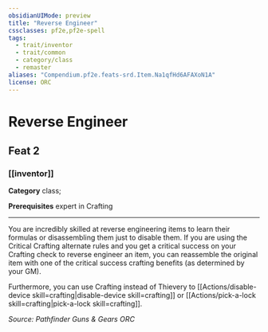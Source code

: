 ```yaml
---
obsidianUIMode: preview
title: "Reverse Engineer"
cssclasses: pf2e,pf2e-spell
tags:
  - trait/inventor
  - trait/common
  - category/class
  - remaster
aliases: "Compendium.pf2e.feats-srd.Item.Na1qfHd6AFAXoN1A"
license: ORC
---
```

# Reverse Engineer
## Feat 2
### [[inventor]]

**Category** class; 



**Prerequisites** expert in Crafting
* * *
You are incredibly skilled at reverse engineering items to learn their formulas or disassembling them just to disable them. If you are using the Critical Crafting alternate rules and you get a critical success on your Crafting check to reverse engineer an item, you can reassemble the original item with one of the critical success crafting benefits (as determined by your GM).

Furthermore, you can use Crafting instead of Thievery to [[Actions/disable-device skill=crafting|disable-device skill=crafting]] or [[Actions/pick-a-lock skill=crafting|pick-a-lock skill=crafting]].

*Source: Pathfinder Guns & Gears*
*ORC*